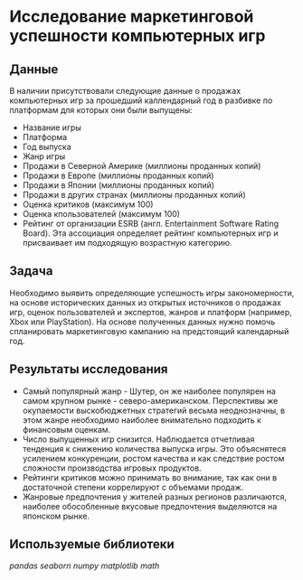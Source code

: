 # Исследование маркетинговой успешности компьютерных игр


## Данные

В наличии присутствовали следующие данные о продажах компьютерных игр за прошедший каллендарный год в разбивке по платформам для которых они были выпущены:
- Название игры
- Платформа
- Год выпуска
- Жанр игры
- Продажи в Северной Америке (миллионы проданных копий)
- Продажи в Европе (миллионы проданных копий)
- Продажи в Японии  (миллионы проданных копий)
- Продажи в других странах (миллионы проданных копий)
- Оценка критиков (максимум 100)
- Оценка кпользователей (максимум 100)
- Рейтинг от организации ESRB (англ. Entertainment Software Rating Board). Эта ассоциация определяет рейтинг компьютерных игр и присваивает им подходящую возрастную категорию.

## Задача

Необходимо выявить определяющие успешность игры закономерности, на основе исторических данных из открытых источников о продажах игр, оценок пользователей и экспертов, жанров и платформ (например, Xbox или PlayStation). На основе полученных данных нужно помочь спланировать маркетинговую кампанию на предстоящий календарный год.


## Результаты исследования

- Самый популярный жанр - Шутер, он же наиболее популярен на самом крупном рынке - северо-американском. Перспективы же окупаемости выскобюджетных стратегий весьма неоднозначны, в этом жанре необходимо наиболее внимательно подходить к финансовым оценкам.
- Число выпущенных игр снизится. Наблюдается отчетливая тенденция к снижению количества выпуска игры. Это объяснятеся усилением конкуренции, ростом качества и как следствие ростом сложности производства игровых продуктов.
- Рейтинги критиков можно принимать во внимание, так как они в достаточной степени коррелируют с объемами продаж.
- Жанровые предпочтения у жителей разных регионов различаются, наиболее обособленные вкусовые предпочтения выделяются на японском рынке.


## Используемые библиотеки

*pandas*
*seaborn*
*numpy*
*matplotlib*
*math*
